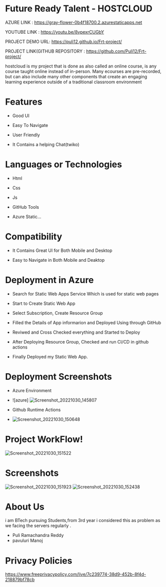# Future Ready Talent - HOSTCLOUD



AZURE LINK : https://gray-flower-0b4f18700.2.azurestaticapps.net

YOUTUBE LINK : https://youtu.be/8vpexrCUGbY

PROJECT DEMO URL: https://puli12.github.io/Frt-project/


PROJECT LINK(GITHUB REPOSITORY : https://github.com/Puli12/Frt-project/





hostcloud is my project that is done as also called an online course, is any course taught online instead of in-person. Many ecourses are pre-recorded, but can also include many other components that create an engaging learning experience outside of a traditional classroom environment

# Features
-  Good UI

-  Easy To Navigate

-  User Friendly

-  It Contains a helping Chat(twiko)



# Languages or Technologies

-  Html

-  Css

-  Js

-  GitHub Tools

-  Azure Static…
# Compatibility
 -  It Contains Great UI for Both Mobile and Desktop
 
 -  Easy to Navigate in Both Mobile and Deaktop

# Deployment in Azure

-  Search for Static Web Apps Service Which is used for static web pages

-  Start to Create Static Web App

-  Select Subscription, Create Resource Group 

-  Filled the Details of App informarion and Deployed Using through GitHub

-  Reviwed and Cross Checked everything and Started to Deploy 

-  After Deploying Resource Group, Checked and run CI/CD in github actions 

-  Finally Deployed my Static Web App.

# Deployment  Screenshots

- Azure Environment
- ![azure]
![Screenshot_20221030_145807](https://user-images.githubusercontent.com/116457111/198871925-89c692b1-bb8b-4986-99ac-c5e87847e945.png)

- Github Runtime Actions
- ![Screenshot_20221030_150648](https://user-images.githubusercontent.com/116457111/198872067-85a53886-6510-4988-8084-d91e9dfc6bb8.png)


# Project WorkFlow!
![Screenshot_20221030_151522](https://user-images.githubusercontent.com/116457111/198872416-80de496d-282b-402d-aeb6-b83a41e06c63.png)

# Screenshots
![Screenshot_20221030_151923](https://user-images.githubusercontent.com/116457111/198872617-0dfc4681-07bc-4a01-b6fc-de90e0bd42fa.png)
![Screenshot_20221030_152438](https://user-images.githubusercontent.com/116457111/198872803-8986b6ee-d503-4340-9d74-a3e209cc8743.png)

# About Us
i am BTech pursuing Students,from 3rd year i considered this as problem as we facing the servers regularly .

-  Puli Ramachandra Reddy
-  pavuluri Manoj


# Privacy Policies 
https://www.freeprivacypolicy.com/live/7c239774-38d9-452b-8f4d-218879bf78cb

